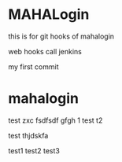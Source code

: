 # MAHALogin
this is for git hooks  of mahalogin

web hooks call jenkins

my first commit









# mahalogin


test
zxc
fsdfsdf
gfgh
1
test
t2

test
thjdskfa

test1
test2
test3
